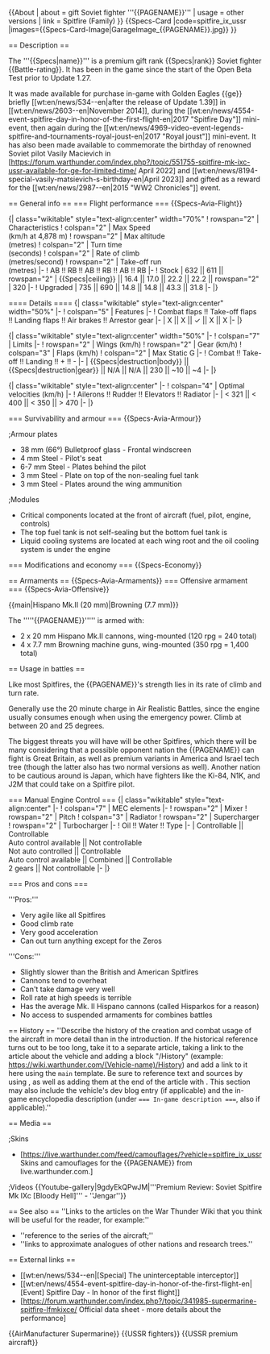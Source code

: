 {{About
| about = gift Soviet fighter '''{{PAGENAME}}'''
| usage = other versions
| link = Spitfire (Family)
}}
{{Specs-Card
|code=spitfire_ix_ussr
|images={{Specs-Card-Image|GarageImage_{{PAGENAME}}.jpg}}
}}

== Description ==
<!-- ''In the description, the first part should be about the history of and the creation and combat usage of the aircraft, as well as its key features. In the second part, tell the reader about the aircraft in the game. Insert a screenshot of the vehicle, so that if the novice player does not remember the vehicle by name, he will immediately understand what kind of vehicle the article is talking about.'' -->
The '''{{Specs|name}}''' is a premium gift rank {{Specs|rank}} Soviet fighter {{Battle-rating}}. It has been in the game since the start of the Open Beta Test prior to Update 1.27.

It was made available for purchase in-game with Golden Eagles {{ge}} briefly [[wt:en/news/534--en|after the release of Update 1.39]] in [[wt:en/news/2603--en|November 2014]], during the [[wt:en/news/4554-event-spitfire-day-in-honor-of-the-first-flight-en|2017 "Spitfire Day"]] mini-event, then again during the [[wt:en/news/4969-video-event-legends-spitfire-and-tournaments-royal-joust-en|2017 "Royal joust"]] mini-event. It has also been made available to commemorate the birthday of renowned Soviet pilot Vasily Macievich in [https://forum.warthunder.com/index.php?/topic/551755-spitfire-mk-ixc-ussr-available-for-ge-for-limited-time/ April 2022] and [[wt:en/news/8194-special-vasily-matsievich-s-birthday-en|April 2023]] and gifted as a reward for the [[wt:en/news/2987--en|2015 "WW2 Chronicles"]] event.

== General info ==
=== Flight performance ===
{{Specs-Avia-Flight}}
<!-- ''Describe how the aircraft behaves in the air. Speed, manoeuvrability, acceleration and allowable loads - these are the most important characteristics of the vehicle.'' -->

{| class="wikitable" style="text-align:center" width="70%"
! rowspan="2" | Characteristics
! colspan="2" | Max Speed<br>(km/h at 4,878 m)
! rowspan="2" | Max altitude<br>(metres)
! colspan="2" | Turn time<br>(seconds)
! colspan="2" | Rate of climb<br>(metres/second)
! rowspan="2" | Take-off run<br>(metres)
|-
! AB !! RB !! AB !! RB !! AB !! RB
|-
! Stock
| 632 || 611 || rowspan="2" | {{Specs|ceiling}} || 16.4 || 17.0 || 22.2 || 22.2 || rowspan="2" | 320
|-
! Upgraded
| 735 || 690 || 14.8 || 14.8 || 43.3 || 31.8
|-
|}

==== Details ====
{| class="wikitable" style="text-align:center" width="50%"
|-
! colspan="5" | Features
|-
! Combat flaps !! Take-off flaps !! Landing flaps !! Air brakes !! Arrestor gear
|-
| X || X || ✓ || X || X     <!-- ✓ -->
|-
|}

{| class="wikitable" style="text-align:center" width="50%"
|-
! colspan="7" | Limits
|-
! rowspan="2" | Wings (km/h)
! rowspan="2" | Gear (km/h)
! colspan="3" | Flaps (km/h)
! colspan="2" | Max Static G
|-
! Combat !! Take-off !! Landing !! + !! -
|-
| {{Specs|destruction|body}} || {{Specs|destruction|gear}} || N/A || N/A || 230 || ~10 || ~4
|-
|}

{| class="wikitable" style="text-align:center"
|-
! colspan="4" | Optimal velocities (km/h)
|-
! Ailerons !! Rudder !! Elevators !! Radiator
|-
| < 321 || < 400 || < 350 || > 470
|-
|}

=== Survivability and armour ===
{{Specs-Avia-Armour}}
<!-- ''Examine the survivability of the aircraft. Note how vulnerable the structure is and how secure the pilot is, whether the fuel tanks are armoured, etc. Describe the armour, if there is any, and also mention the vulnerability of other critical aircraft systems.'' -->

;Armour plates

* 38 mm (66°) Bulletproof glass - Frontal windscreen
* 4 mm Steel - Pilot's seat
* 6-7 mm Steel - Plates behind the pilot
* 3 mm Steel - Plate on top of the non-sealing fuel tank
* 3 mm Steel - Plates around the wing ammunition

;Modules

* Critical components located at the front of aircraft (fuel, pilot, engine, controls)
* The top fuel tank is not self-sealing but the bottom fuel tank is
* Liquid cooling systems are located at each wing root and the oil cooling system is under the engine

=== Modifications and economy ===
{{Specs-Economy}}

== Armaments ==
{{Specs-Avia-Armaments}}
=== Offensive armament ===
{{Specs-Avia-Offensive}}
<!-- ''Describe the offensive armament of the aircraft, if any. Describe how effective the cannons and machine guns are in a battle, and also what belts or drums are better to use. If there is no offensive weaponry, delete this subsection.'' -->
{{main|Hispano Mk.II (20 mm)|Browning (7.7 mm)}}

The '''''{{PAGENAME}}''''' is armed with:

* 2 x 20 mm Hispano Mk.II cannons, wing-mounted (120 rpg = 240 total)
* 4 x 7.7 mm Browning machine guns, wing-mounted (350 rpg = 1,400 total)

== Usage in battles ==
<!--''Describe the tactics of playing in the aircraft, the features of using aircraft in a team and advice on tactics. Refrain from creating a "guide" - do not impose a single point of view, but instead, give the reader food for thought. Examine the most dangerous enemies and give recommendations on fighting them. If necessary, note the specifics of the game in different modes (AB, RB, SB).''-->
Like most Spitfires, the {{PAGENAME}}'s strength lies in its rate of climb and turn rate.

Generally use the 20 minute charge in Air Realistic Battles, since the engine usually consumes enough when using the emergency power. Climb at between 20 and 25 degrees.

The biggest threats you will have will be other Spitfires, which there will be many considering that a possible opponent nation the {{PAGENAME}} can fight is Great Britain, as well as premium variants in America and Israel tech tree (though the latter also has two normal versions as well). Another nation to be cautious around is Japan, which have fighters like the Ki-84, N1K, and J2M that could take on a Spitfire pilot.

=== Manual Engine Control ===
{| class="wikitable" style="text-align:center"
|-
! colspan="7" | MEC elements
|-
! rowspan="2" | Mixer
! rowspan="2" | Pitch
! colspan="3" | Radiator
! rowspan="2" | Supercharger
! rowspan="2" | Turbocharger
|-
! Oil !! Water !! Type
|-
| Controllable || Controllable<br>Auto control available || Not controllable<br>Not auto controlled || Controllable<br>Auto control available || Combined || Controllable<br>2 gears || Not controllable
|-
|}

=== Pros and cons ===
<!-- ''Summarise and briefly evaluate the vehicle in terms of its characteristics and combat effectiveness. Mark its pros and cons in the bulleted list. Try not to use more than 6 points for each of the characteristics. Avoid using categorical definitions such as "bad", "good" and the like - use substitutions with softer forms such as "inadequate" and "effective".'' -->

'''Pros:'''

* Very agile like all Spitfires
* Good climb rate
* Very good acceleration
* Can out turn anything except for the Zeros

'''Cons:'''

* Slightly slower than the British and American Spitfires
* Cannons tend to overheat
* Can't take damage very well
* Roll rate at high speeds is terrible
* Has the average Mk. II Hispano cannons (called Hisparkos for a reason)
* No access to suspended armaments for combines battles

== History ==
''Describe the history of the creation and combat usage of the aircraft in more detail than in the introduction. If the historical reference turns out to be too long, take it to a separate article, taking a link to the article about the vehicle and adding a block "/History" (example: <nowiki>https://wiki.warthunder.com/(Vehicle-name)/History</nowiki>) and add a link to it here using the <code>main</code> template. Be sure to reference text and sources by using <code><nowiki><ref></ref></nowiki></code>, as well as adding them at the end of the article with <code><nowiki><references /></nowiki></code>. This section may also include the vehicle's dev blog entry (if applicable) and the in-game encyclopedia description (under <code><nowiki>=== In-game description ===</nowiki></code>, also if applicable).''

== Media ==
<!-- ''Excellent additions to the article would be video guides, screenshots from the game, and photos.'' -->

;Skins

* [https://live.warthunder.com/feed/camouflages/?vehicle=spitfire_ix_ussr Skins and camouflages for the {{PAGENAME}} from live.warthunder.com.]

;Videos
{{Youtube-gallery|9gdyEkQPwJM|'''Premium Review: Soviet Spitfire Mk IXc [Bloody Hell]''' - ''Jengar''}}

== See also ==
''Links to the articles on the War Thunder Wiki that you think will be useful for the reader, for example:''

* ''reference to the series of the aircraft;''
* ''links to approximate analogues of other nations and research trees.''

== External links ==
<!-- ''Paste links to sources and external resources, such as:''
* ''topic on the official game forum;''
* ''other literature.'' -->

* [[wt:en/news/534--en|[Special] The uninterceptable interceptor]]
* [[wt:en/news/4554-event-spitfire-day-in-honor-of-the-first-flight-en|[Event] Spitfire Day - In honor of the first flight]]
* [https://forum.warthunder.com/index.php?/topic/341985-supermarine-spitfire-lfmkixce/ Official data sheet - more details about the performance]

{{AirManufacturer Supermarine}}
{{USSR fighters}}
{{USSR premium aircraft}}